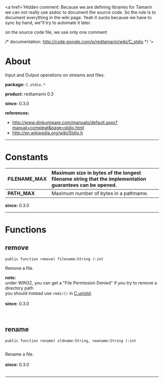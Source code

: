 <a href='Hidden comment: 
Because we are defining libraries for Tamarin we can not really use asdoc to document the source code.
So the rule is to document everything in the wiki page.
Yeah it sucks because we have to sync by hand, we"ll try to automate it later.

on the source code file, we use only one comment

/* documentation: http://code.google.com/p/redtamarin/wiki/C_stdio */
'></a>

# About #
Input and Output operations on streams and files.

**package:** `C.stdio.*`

**product:** redtamarin 0.3

**since:** 0.3.0

**references:**
  * http://www.dinkumware.com/manuals/default.aspx?manual=compleat&page=stdio.html
  * http://en.wikipedia.org/wiki/Stdio.h


---

# Constants #

| **FILENAME\_MAX** | Maximum size in bytes of the longest filename string that the implementation guarantees can be opened. |
|:------------------|:-------------------------------------------------------------------------------------------------------|
| **PATH\_MAX**     | Maximum number of bytes in a pathname.                                                                 |

**since:** 0.3.0



---

# Functions #

## remove ##
```
public function remove( filename:String ):int
```
Remove a file.

**note:**<br>
under WIN32, you can get a "File Permission Denied" if you try to remove a directory path<br>
you should instead use <code>rmdir()</code> in <a href='http://code.google.com/p/redtamarin/wiki/C_unistd#rmdir'>C.unistd</a>.<br>
<br>
<b>since:</b> 0.3.0<br>
<br>
<br>
<h2>rename</h2>
<pre><code>public function rename( oldname:String, newname:String ):int<br>
</code></pre>
Rename a file.<br>
<br>
<b>since:</b> 0.3.0<br>
<br>
<hr />